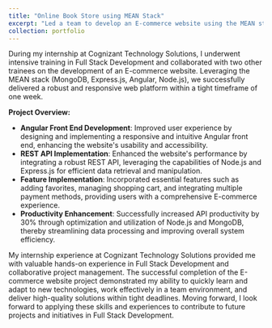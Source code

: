 ```yaml
---
title: "Online Book Store using MEAN Stack"
excerpt: "Led a team to develop an E-commerce website using the MEAN stack, delivering a robust web platform with advanced features in just one week, showcasing adaptability and collaborative skills in building modern web applications."
collection: portfolio
---
```


During my internship at Cognizant Technology Solutions, I underwent intensive training in Full Stack Development and collaborated with two other trainees on the development of an E-commerce website. Leveraging the MEAN stack (MongoDB, Express.js, Angular, Node.js), we successfully delivered a robust and responsive web platform within a tight timeframe of one week.

**Project Overview:**
- **Angular Front End Development**: Improved user experience by designing and implementing a responsive and intuitive Angular front end, enhancing the website's usability and accessibility.
- **REST API Implementation**: Enhanced the website's performance by integrating a robust REST API, leveraging the capabilities of Node.js and Express.js for efficient data retrieval and manipulation.
- **Feature Implementation**: Incorporated essential features such as adding favorites, managing shopping cart, and integrating multiple payment methods, providing users with a comprehensive E-commerce experience.
- **Productivity Enhancement**: Successfully increased API productivity by 30% through optimization and utilization of Node.js and MongoDB, thereby streamlining data processing and improving overall system efficiency.

My internship experience at Cognizant Technology Solutions provided me with valuable hands-on experience in Full Stack Development and collaborative project management. The successful completion of the E-commerce website project demonstrated my ability to quickly learn and adapt to new technologies, work effectively in a team environment, and deliver high-quality solutions within tight deadlines. Moving forward, I look forward to applying these skills and experiences to contribute to future projects and initiatives in Full Stack Development.